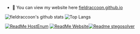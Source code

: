 
- 📲 You can view my website here [fieldraccoon.github.io](https://fieldraccoon.github.io)



![fieldraccoon's github stats](https://github-readme-stats.vercel.app/api?username=fieldraccoon&show_icons=true&count_private=true&theme=react) ![Top Langs](https://github-readme-stats.vercel.app/api/top-langs/?username=fieldraccoon&show_icons=true&count_private=true&theme=react&layout=compact)


[![ReadMe HostEnum](https://github-readme-stats.vercel.app/api/pin/?username=fieldraccoon&repo=HostEnumerator&theme=react)](https://github.com/fieldraccoon/HostEnumerator) [![ReadMe Website](https://github-readme-stats.vercel.app/api/pin/?username=fieldraccoon&repo=fieldraccoon.github.io&theme=react)](https://github.com/fieldraccoon/fieldraccoon.github.io)[![Readme stegosolver](https://github-readme-stats.vercel.app/api/pin/?username=fieldraccoon&repo=Stegosolver&theme=react)](https://github.com/fieldraccoon/Stegosolver)

